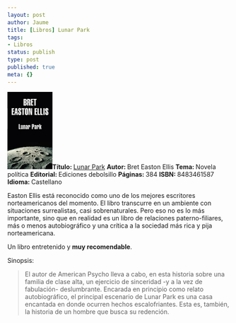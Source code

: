 ```yaml
---
layout: post
author: Jaume
title: [Libros] Lunar Park
tags:
- Libros
status: publish
type: post
published: true
meta: {}
---
```

<img src="../images_posts/LunarPark.jpg"  height="175" class="noborder alignleft"/><b>Título: </b><a href="http://www.elcorteingles.es/libros/producto/libro_descripcion.asp?CODIISBN=6520377620">Lunar Park</a>
<b>Autor: </b>Bret Easton Ellis
<b>Tema: </b>Novela política
<b>Editorial: </b>Ediciones debolsillo
<b>Páginas: </b>384
<b>ISBN: </b>8483461587
<b>Idioma: </b>Castellano

Easton Ellis está reconocido como uno de los mejores escritores norteamericanos del momento. El libro transcurre en un ambiente con situaciones surrealistas, casi sobrenaturales. Pero eso no es lo más importante, sino que en realidad es un libro de relaciones paterno-filiares, más o menos autobiográfico y una crítica a la sociedad más rica y pija norteamericana.

Un libro entretenido y <strong>muy recomendable</strong>.

Sinopsis:
<blockquote>El autor de American Psycho lleva a cabo, en esta historia sobre una familia de clase alta, un ejercicio de sinceridad -y a la vez de fabulación- deslumbrante. Encarada en principio como relato autobiográfico, el principal escenario de Lunar Park es una casa encantada en donde ocurren hechos escalofriantes. Esta es, también, la historia de un hombre que busca su redención.</blockquote>
